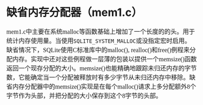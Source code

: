 #  缺省内存分配器（mem1.c）
<font face="微软雅黑" size="3px">

mem1.c中主要在系统malloc等函数基础上增加了一个长度的的头。用于统计内存使用量。当使用`SQLITE_SYSTEM_MALLOC`或没指定宏时启用。  
缺省情况下，SQLite使用C标准库中的malloc(), realloc()和free()例程来分配内存。实现中还对这些例程做一层薄的包装以提供一个memsize()函数返回一个现存分配的大小。memsize()也能精确地跟踪未归还内存的字节数，它能确定当一个分配被释放时有多少字节从未归还内存中移除。缺省内存分配器中的memsize()实现是在每个malloc()请求上多分配额外8个字节作为头部，并把分配的大小保存到这个8字节的头部。
